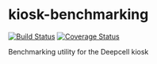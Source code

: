 # kiosk-benchmarking

[![Build Status](https://travis-ci.org/vanvalenlab/kiosk-benchmarking.svg?branch=master)](https://travis-ci.org/vanvalenlab/kiosk-benchmarking)
[![Coverage Status](https://coveralls.io/repos/github/vanvalenlab/kiosk-benchmarking/badge.svg?branch=master)](https://coveralls.io/github/vanvalenlab/kiosk-benchmarking?branch=master)

Benchmarking utility for the Deepcell kiosk
